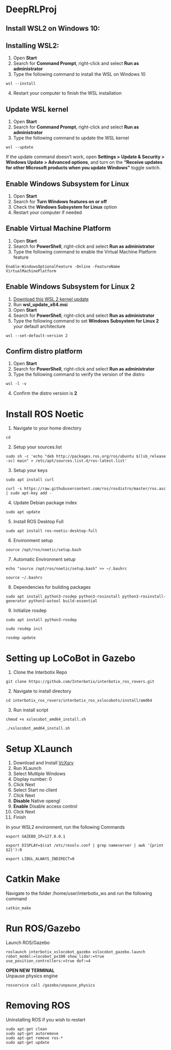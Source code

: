 # DeepRLProj

## Install WSL2 on Windows 10:
## Installing WSL2:
1. Open **Start**
2. Search for **Command Prompt**, right-click and select **Run as administrator**  
3. Type the following command to install the WSL on Windows 10
```
wsl --install
```
4. Restart your computer to finish the WSL installation

## Update WSL kernel
1. Open **Start**  
2. Search for **Command Prompt**, right-click and select **Run as administrator**  
3. Type the following command to update the WSL kernel
```
wsl --update
```
If the update command doesn’t work, open **Settings > Update & Security > Windows Update > Advanced options**, and turn on the **“Receive updates for other Microsoft products when you update Windows”** toggle switch.

## Enable Windows Subsystem for Linux
1. Open **Start**  
2. Search for **Turn Windows features on or off**  
3. Check the **Windows Subsystem for Linux** option  
4. Restart your computer if needed

## Enable Virtual Machine Platform
1. Open **Start**
2. Search for **PowerShell**, right-click and select **Run as administrator**
3. Type the following command to enable the Virtual Machine Platform feature
```
Enable-WindowsOptionalFeature -Online -FeatureName VirtualMachinePlatform
```

## Enable Windows Subsystem for Linux 2
1. [Download this WSL 2 kernel update](https://wslstorestorage.blob.core.windows.net/wslblob/wsl_update_x64.msi)
2. Run **wsl_update_x64.msi**
3. Open **Start**
4. Search for **PowerShell**, right-click and select **Run as administrator**
5. Type the following command to set **Windows Subsystem for Linux 2** your default architecture
```
wsl --set-default-version 2
```

## Confirm distro platform
1. Open **Start**
2. Search for **PowerShell**, right-click and select **Run as administrator**
3. Type the following command to  verify the version of the distro
```
wsl -l -v
```
4. Confirm the distro version is **2**

# Install ROS Noetic

1. Navigate to your home directory
```
cd
```
2. Setup your sources.list
```
sudo sh -c 'echo "deb http://packages.ros.org/ros/ubuntu $(lsb_release -sc) main" > /etc/apt/sources.list.d/ros-latest.list'
```
3. Setup your keys
```
sudo apt install curl
```
```
curl -s https://raw.githubusercontent.com/ros/rosdistro/master/ros.asc | sudo apt-key add -
```
4. Update Debian package index
```
sudo apt update
```
5. Install ROS Desktop Full
```
sudo apt install ros-noetic-desktop-full
```
6. Environment setup
```
source /opt/ros/noetic/setup.bash
```
7. Automatic Environment setup
```
echo "source /opt/ros/noetic/setup.bash" >> ~/.bashrc
```
```
source ~/.bashrc
```
8. Dependencies for building packages
```
sudo apt install python3-rosdep python3-rosinstall python3-rosinstall-generator python3-wstool build-essential
```
9. Initialize rosdep
```
sudo apt install python3-rosdep
```
```
sudo rosdep init
```
```
rosdep update
```

# Setting up LoCoBot in Gazebo
1. Clone the Interbotix Repo
```
git clone https://github.com/Interbotix/interbotix_ros_rovers.git
```
2. Navigate to install directory
```
cd interbotix_ros_rovers/interbotix_ros_xslocobots/install/amd64
```
3. Run install script
```
chmod +x xslocobot_amd64_install.sh
```
```
./xslocobot_amd64_install.sh
```
# Setup XLaunch
1. Download and Install [VcXsrv](https://sourceforge.net/projects/vcxsrv/)
2. Run XLaunch
3. Select Multiple Windows
4. Display number: 0
5. Click Next
6. Select Start no client
7. Click Next
8. **Disable** Native opengl
9. **Enable** Disable access control
10. Click Next
11. Finish

In your WSL2 environment, run the following Commands
```
export GAZEBO_IP=127.0.0.1
```
```
export DISPLAY=$(cat /etc/resolv.conf | grep nameserver | awk '{print $2}'):0 
```
```
export LIBGL_ALWAYS_INDIRECT=0
```

# Catkin Make
Navigate to the folder /home/user/interbotix_ws and run the following command

```
catkin_make
```

# Run ROS/Gazebo
Launch ROS/Gazebo
```
roslaunch interbotix_xslocobot_gazebo xslocobot_gazebo.launch robot_model:=locobot_px100 show_lidar:=true use_position_controllers:=true dof:=4
```
**OPEN NEW TERMINAL**  
Unpause physics engine
```
rosservice call /gazebo/unpause_physics
```

# Removing ROS  
Uninstalling ROS if you wish to restart
```
sudo apt-get clean
sudo apt-get autoremove
sudo apt-get remove ros-*
sudo apt-get update
```
